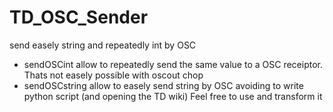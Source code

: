 # TD_OSC_Sender
send easely string and repeatedly int by OSC
- sendOSCint allow to repeatedly send the same value to a OSC receiptor. Thats not easely possible with oscout chop
- sendOSCstring allow to easely send string by OSC avoiding to write python script (and opening the TD wiki)
Feel free to use and transform it

